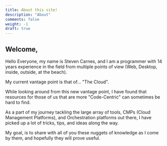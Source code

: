 ```yaml
---
title: About this site!
description: "About"
comments: false
weight: -1
draft: true
---
```

## Welcome,

Hello Everyone, my name is Steven Carnes, and I am a programmer with 14 years experience in the field from multiple points of view (Web, Desktop, inside, outside, at the beach).

My current vantage point is that of... "The Cloud".

While looking around from this new vantage point, I have found that resources for those of us that are more "Code-Centric" can sometimes be hard to find.

As a part of my journey tackling the large array of tools, CMPs (Cloud Management Platforms), and Orchestration platforms out there, I have picked up a lot of tricks, tips, and ideas along the way.

My goal, is to share with all of you these nuggets of knowledge as I come by them, and hopefully they will prove useful.
